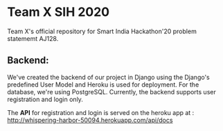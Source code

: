 # Team X SIH 2020
Team X's official repository for Smart India Hackathon'20 problem statememt AJ128.

## Backend:

We've created the backend of our project in Django using the Django's predefined User Model and Heroku is used for deployment. For the database, we're using PostgreSQL. Currently, the backend supports user registration and login only. 

The **API** for registration and login is served on the heroku app at :  http://whispering-harbor-50094.herokuapp.com/api/docs
